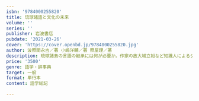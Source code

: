 ```yaml
---
isbn: '9784000255820'
title: 琉球諸語と文化の未来
volume: ''
series: ''
publisher: 岩波書店
pubdate: '2021-03-26'
cover: 'https://cover.openbd.jp/9784000255820.jpg'
author: 波照間永吉／著 小嶋洋輔／著 照屋理／著
description: 琉球諸島の言語の継承には何が必要か。作家の故大城立裕など知識人によるシンポと、多角的な研究報告。
price: '3500'
genre: 語学・辞事典
target: 一般
format: 単行本
content: 語学総記

---
```

